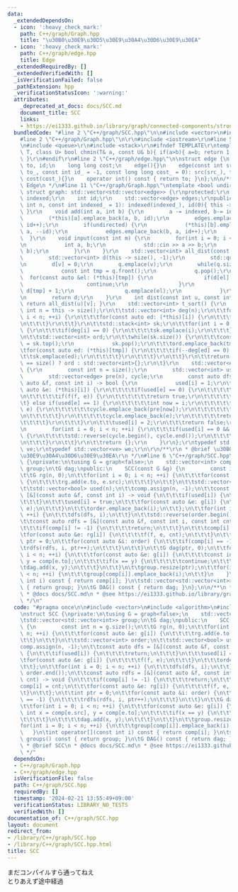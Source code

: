 ```yaml
---
data:
  _extendedDependsOn:
  - icon: ':heavy_check_mark:'
    path: C++/graph/Graph.hpp
    title: "\u30B0\u30E9\u30D5\u30E9\u30A4\u30D6\u30E9\u30EA"
  - icon: ':heavy_check_mark:'
    path: C++/graph/edge.hpp
    title: Edge
  _extendedRequiredBy: []
  _extendedVerifiedWith: []
  _isVerificationFailed: false
  _pathExtension: hpp
  _verificationStatusIcon: ':warning:'
  attributes:
    _deprecated_at_docs: docs/SCC.md
    document_title: SCC
    links:
    - https://ei1333.github.io/library/graph/connected-components/strongly-connected-components.hpp
  bundledCode: "#line 2 \"C++/graph/SCC.hpp\"\n\n#include <vector>\n#include <algorithm>\n\
    #line 2 \"C++/graph/Graph.hpp\"\n\r\n#include <iostream>\r\n#line 5 \"C++/graph/Graph.hpp\"\
    \n#include <queue>\r\n#include <stack>\r\n#ifndef TEMPLATE\r\ntemplate <class\
    \ T, class U> bool chmin(T& a, const U& b){ if(a>b){ a=b; return 1; } return 0;\
    \ }\r\n#endif\r\n#line 2 \"C++/graph/edge.hpp\"\n\nstruct edge {\n    int src,\
    \ to, id;\n    long long cost;\n    edge(){}\n    edge(const int src_, const int\
    \ to_, const int id_ = -1, const long long cost_ = 0): src(src_), to(to_), id(id_),\
    \ cost(cost_){}\n    operator int() const { return to; }\n};\n\n/**\n * @brief\
    \ Edge\n */\n#line 11 \"C++/graph/Graph.hpp\"\ntemplate <bool undirected = true>\
    \ struct graph: std::vector<std::vector<edge>> {\r\nprotected:\r\n    const int\
    \ indexed;\r\n    int id;\r\n    std::vector<edge> edges;\r\npublic:\r\n    graph(const\
    \ int n, const int indexed_ = 1): indexed(indexed_), id(0){ this -> resize(n);\
    \ }\r\n    void add(int a, int b) {\r\n        a -= indexed, b-= indexed;\r\n\
    \        (*this)[a].emplace_back(a, b, id);\r\n        edges.emplace_back(a, b,\
    \ id++);\r\n        if(undirected) {\r\n            (*this)[b].emplace_back(b,\
    \ a, --id);\r\n            edges.emplace_back(b, a, id++);\r\n        }\r\n  \
    \  }\r\n    void input(const int m) {\r\n        for(int i = 0; i < m; ++i) {\r\
    \n            int a, b;\r\n            std::cin >> a >> b;\r\n            add(a,\
    \ b);\r\n        }\r\n    }\r\n    std::vector<int> all_dist(const int v) {\r\n\
    \        std::vector<int> d(this -> size(), -1);\r\n        std::queue<int> q;\r\
    \n        d[v] = 0;\r\n        q.emplace(v);\r\n        while(q.size()) {\r\n\
    \            const int tmp = q.front();\r\n            q.pop();\r\n          \
    \  for(const auto &el: (*this)[tmp]) {\r\n                if(d[el] != -1) {\r\n\
    \                    continue;\r\n                }\r\n                d[el] =\
    \ d[tmp] + 1;\r\n                q.emplace(el);\r\n            }\r\n        }\r\
    \n        return d;\r\n    }\r\n    int dist(const int u, const int v) const {\
    \ return all_dist(u)[v]; }\r\n    std::vector<int> t_sort() {\r\n        const\
    \ int n = this -> size();\r\n\t\tstd::vector<int> deg(n);\r\n\t\tfor(int i = 0;\
    \ i < n; ++i) {\r\n\t\t\tfor(const auto ed: (*this)[i]) {\r\n\t\t\t\tdeg[ed]++;\r\
    \n\t\t\t}\r\n\t\t}\r\n\t\tstd::stack<int> sk;\r\n\t\tfor(int i = 0; i < n; ++i)\
    \ {\r\n\t\t\tif(deg[i] == 0) {\r\n\t\t\t\tsk.emplace(i);\r\n\t\t\t}\r\n\t\t}\r\
    \n\t\tstd::vector<int> ord;\r\n\t\twhile(sk.size()) {\r\n\t\t\tconst auto tmp\
    \ = sk.top();\r\n            sk.pop();\r\n\t\t\tord.emplace_back(tmp);\r\n\t\t\
    \tfor(const auto ed: (*this)[tmp]) {\r\n\t\t\t\tif(--deg[ed] == 0) {\r\n\t\t\t\
    \t\tsk.emplace(ed);\r\n\t\t\t\t}\r\n\t\t\t}\r\n\t\t}\r\n\t\treturn ord.size()\
    \ == size() ? ord : std::vector<int>{};\r\n\t}\r\n    std::vector<edge> cycle()\
    \ {\r\n        const int n = size();\r\n        std::vector<int> used(n);\r\n\
    \        std::vector<edge> pre(n), cycle;\r\n        const auto dfs = [&](const\
    \ auto &f, const int i) -> bool {\r\n            used[i] = 1;\r\n\t\t\tfor(const\
    \ auto &e: (*this)[i]) {\r\n\t\t\t\tif(used[e] == 0) {\r\n\t\t\t\t\tpre[e] = e;\r\
    \n\t\t\t\t\tif(f(f, e)) {\r\n\t\t\t\t\t\treturn true;\r\n\t\t\t\t\t}\r\n\t\t\t\
    \t} else if(used[e] == 1) {\r\n\t\t\t\t\tint now = i;\r\n\t\t\t\t\twhile(now !=\
    \ e) {\r\n\t\t\t\t\t\tcycle.emplace_back(pre[now]);\r\n\t\t\t\t\t\tnow = pre[now].src;\r\
    \n\t\t\t\t\t}\r\n\t\t\t\t\tcycle.emplace_back(e);\r\n\t\t\t\t\treturn true;\r\n\
    \t\t\t\t}\r\n\t\t\t}\r\n\t\t\tused[i] = 2;\r\n\t\t\treturn false;\r\n        };\r\
    \n        for(int i = 0; i < n; ++i) {\r\n\t\t\tif(used[i] == 0 && dfs(dfs, i))\
    \ {\r\n\t\t\t\tstd::reverse(cycle.begin(), cycle.end());\r\n\t\t\t\treturn cycle;\r\
    \n\t\t\t}\r\n\t\t}\r\n\t\treturn {};\r\n    }\r\n};\r\ntypedef std::vector<edge>\
    \ ve;\r\ntypedef std::vector<ve> we;\r\n\r\n/**\r\n * @brief \u30B0\u30E9\u30D5\
    \u30E9\u30A4\u30D6\u30E9\u30EA\r\n */\n#line 6 \"C++/graph/SCC.hpp\"\nstruct SCC\
    \ {\nprivate:\n\tusing G = graph<false>;\n    std::vector<int> comp;\n\tstd::vector<std::vector<int>>\
    \ group;\n\tG dag;\npublic:\n    SCC(const G &g) {\n        const int n = g.size();\n\
    \t\tG rg(n, 0);\n\t\tfor(int i = 0; i < n; ++i) {\n\t\t\tfor(const auto &e: g[i])\
    \ {\n\t\t\t\trg.add(e.to, e.src);\n\t\t\t}\n\t\t}\n\t\tstd::vector<int> order;\n\
    \t\tstd::vector<bool> used(n);\n\t\tcomp.assign(n, -1);\n\t\tconst auto dfs =\
    \ [&](const auto &f, const int i) -> void {\n\t\t\tif(used[i]) {\n\t\t\t\treturn;\n\
    \t\t\t}\n\t\t\tused[i] = true;\n\t\t\tfor(const auto &e: g[i]) {\n\t\t\t\tf(f,\
    \ e);\n\t\t\t}\n\t\t\torder.emplace_back(i);\n\t\t};\n\t\tfor(int i = 0; i < n;\
    \ ++i) {\n\t\t\tdfs(dfs, i);\n\t\t}\n\t\tstd::reverse(order.begin(), order.end());\n\
    \t\tconst auto rdfs = [&](const auto &f, const int i, const int cnt) -> void {\n\
    \t\t\tif(comp[i] != -1) {\n\t\t\t\treturn;\n\t\t\t}\n\t\t\tcomp[i] = cnt;\n\t\t\
    \tfor(const auto &e: rg[i]) {\n\t\t\t\tf(f, e, cnt);\n\t\t\t}\n\t\t};\n\t\tint\
    \ ptr = 0;\n\t\tfor(const auto &i: order) {\n\t\t\tif(comp[i] == -1) {\n\t\t\t\
    \trdfs(rdfs, i, ptr++);\n\t\t\t}\n\t\t}\n\t\tG dag(ptr, 0);\n\t\tfor(int i = 0;\
    \ i < n; ++i) {\n\t\t\tfor(const auto &e: g[i]) {\n\t\t\t\tconst int x = comp[e.src],\
    \ y = comp[e.to];\n\t\t\t\tif(x == y) {\n\t\t\t\t\tcontinue;\n\t\t\t\t}\n\t\t\t\
    \tdag.add(x, y);\n\t\t\t}\n\t\t}\n\t\tgroup.resize(ptr);\n\t\tfor(int i = 0; i\
    \ < n; ++i) {\n\t\t\tgroup[comp[i]].emplace_back(i);\n\t\t}\n    }\n\tint operator[](const\
    \ int i) const { return comp[i]; }\n\tstd::vector<std::vector<int>> groups() const\
    \ { return group; }\n\tG DAG() const { return dag; }\n};\n\n/**\n * @brief SCC\n\
    \ * @docs docs/SCC.md\n * @see https://ei1333.github.io/library/graph/connected-components/strongly-connected-components.hpp\n\
    \ */\n"
  code: "#pragma once\n\n#include <vector>\n#include <algorithm>\n#include \"C++/graph/Graph.hpp\"\
    \nstruct SCC {\nprivate:\n\tusing G = graph<false>;\n    std::vector<int> comp;\n\
    \tstd::vector<std::vector<int>> group;\n\tG dag;\npublic:\n    SCC(const G &g)\
    \ {\n        const int n = g.size();\n\t\tG rg(n, 0);\n\t\tfor(int i = 0; i <\
    \ n; ++i) {\n\t\t\tfor(const auto &e: g[i]) {\n\t\t\t\trg.add(e.to, e.src);\n\t\
    \t\t}\n\t\t}\n\t\tstd::vector<int> order;\n\t\tstd::vector<bool> used(n);\n\t\t\
    comp.assign(n, -1);\n\t\tconst auto dfs = [&](const auto &f, const int i) -> void\
    \ {\n\t\t\tif(used[i]) {\n\t\t\t\treturn;\n\t\t\t}\n\t\t\tused[i] = true;\n\t\t\
    \tfor(const auto &e: g[i]) {\n\t\t\t\tf(f, e);\n\t\t\t}\n\t\t\torder.emplace_back(i);\n\
    \t\t};\n\t\tfor(int i = 0; i < n; ++i) {\n\t\t\tdfs(dfs, i);\n\t\t}\n\t\tstd::reverse(order.begin(),\
    \ order.end());\n\t\tconst auto rdfs = [&](const auto &f, const int i, const int\
    \ cnt) -> void {\n\t\t\tif(comp[i] != -1) {\n\t\t\t\treturn;\n\t\t\t}\n\t\t\t\
    comp[i] = cnt;\n\t\t\tfor(const auto &e: rg[i]) {\n\t\t\t\tf(f, e, cnt);\n\t\t\
    \t}\n\t\t};\n\t\tint ptr = 0;\n\t\tfor(const auto &i: order) {\n\t\t\tif(comp[i]\
    \ == -1) {\n\t\t\t\trdfs(rdfs, i, ptr++);\n\t\t\t}\n\t\t}\n\t\tG dag(ptr, 0);\n\
    \t\tfor(int i = 0; i < n; ++i) {\n\t\t\tfor(const auto &e: g[i]) {\n\t\t\t\tconst\
    \ int x = comp[e.src], y = comp[e.to];\n\t\t\t\tif(x == y) {\n\t\t\t\t\tcontinue;\n\
    \t\t\t\t}\n\t\t\t\tdag.add(x, y);\n\t\t\t}\n\t\t}\n\t\tgroup.resize(ptr);\n\t\t\
    for(int i = 0; i < n; ++i) {\n\t\t\tgroup[comp[i]].emplace_back(i);\n\t\t}\n \
    \   }\n\tint operator[](const int i) const { return comp[i]; }\n\tstd::vector<std::vector<int>>\
    \ groups() const { return group; }\n\tG DAG() const { return dag; }\n};\n\n/**\n\
    \ * @brief SCC\n * @docs docs/SCC.md\n * @see https://ei1333.github.io/library/graph/connected-components/strongly-connected-components.hpp\n\
    \ */"
  dependsOn:
  - C++/graph/Graph.hpp
  - C++/graph/edge.hpp
  isVerificationFile: false
  path: C++/graph/SCC.hpp
  requiredBy: []
  timestamp: '2024-02-21 13:55:49+09:00'
  verificationStatus: LIBRARY_NO_TESTS
  verifiedWith: []
documentation_of: C++/graph/SCC.hpp
layout: document
redirect_from:
- /library/C++/graph/SCC.hpp
- /library/C++/graph/SCC.hpp.html
title: SCC
---
```

まだコンパイルすら通ってねえ  
とりあえず途中経過